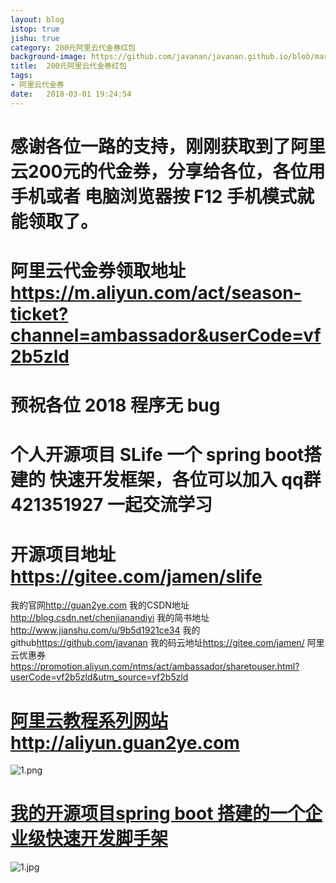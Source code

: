 ```yaml
---
layout: blog
istop: true
jishu: true
category: 200元阿里云代金券红包
background-image: https://github.com/javanan/javanan.github.io/blob/master/thumbnails/hb.jpg?raw=true
title:  200元阿里云代金券红包
tags:
- 阿里云代金券
date:   2018-03-01 19:24:54
---
```


# 感谢各位一路的支持，刚刚获取到了阿里云200元的代金券，分享给各位，各位用手机或者 电脑浏览器按 F12 手机模式就能领取了。

# 阿里云代金券领取地址 https://m.aliyun.com/act/season-ticket?channel=ambassador&userCode=vf2b5zld

# 预祝各位 2018 程序无 bug

# 个人开源项目 SLife 一个 spring boot搭建的 快速开发框架，各位可以加入 qq群 421351927  一起交流学习

# 开源项目地址 https://gitee.com/jamen/slife


我的官网<http://guan2ye.com>
我的CSDN地址<http://blog.csdn.net/chenjianandiyi>
我的简书地址<http://www.jianshu.com/u/9b5d1921ce34>
我的github<https://github.com/javanan>
我的码云地址<https://gitee.com/jamen/>
阿里云优惠券<https://promotion.aliyun.com/ntms/act/ambassador/sharetouser.html?userCode=vf2b5zld&utm_source=vf2b5zld>
# **[阿里云教程系列网站http://aliyun.guan2ye.com](http://aliyun.guan2ye.com)**
![1.png](http://upload-images.jianshu.io/upload_images/2830896-5b23cf095c19945d.png?imageMogr2/auto-orient/strip%7CimageView2/2/w/1240)
# **[我的开源项目spring boot 搭建的一个企业级快速开发脚手架](https://gitee.com/jamen/slife)**
![1.jpg](http://upload-images.jianshu.io/upload_images/2830896-66de965f818533c5.jpg?imageMogr2/auto-orient/strip%7CimageView2/2/w/1240)
